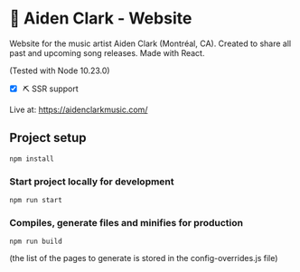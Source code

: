 # 🎹 Aiden Clark - Website

Website for the music artist Aiden Clark (Montréal, CA). Created to share all past and upcoming song releases.
Made with React.

(Tested with Node 10.23.0)

- [x] ⛏ SSR support

Live at: https://aidenclarkmusic.com/

## Project setup
```
npm install
```

### Start project locally for development
```
npm run start
```

### Compiles, generate files and minifies for production
```
npm run build
```

(the list of the pages to generate is stored in the config-overrides.js file)
